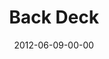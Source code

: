 ---
layout: message
category: message
series: "The Backyard Gospel"
title: "Back Deck"
date: 2012-06-09-00-00
message_id: 732
audio: "http://s3.amazonaws.com/crossroads-media/media/legacy/mp3/backyardgospel_03.mp3"
audio-duration: "47:46"
program: "http://s3.amazonaws.com/crossroads-media/media/legacy/documents/06_09-10_12Program.pdf"
description: "Chuck Mingo talks about being boldly authentic in our faith journey."
video: "https://s3.amazonaws.com/crossroadsvideomessages/backyardgospel_03.mp4"
video-duration: "47:52"
video-image: "http://s3.amazonaws.com/crossroads-media/images/legacy/content/backyardgospel_03_still.jpg"
explicit: "N"
---